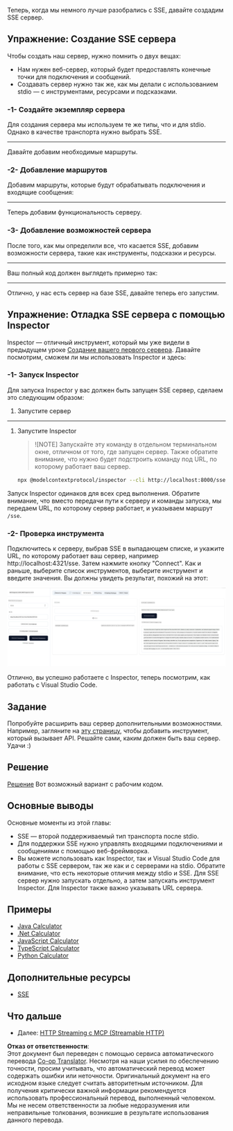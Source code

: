 <!--
CO_OP_TRANSLATOR_METADATA:
{
  "original_hash": "3dd2f1e39277c31b0e57e29d165354d6",
  "translation_date": "2025-06-12T22:58:52+00:00",
  "source_file": "03-GettingStarted/05-sse-server/README.md",
  "language_code": "ru"
}
-->
Теперь, когда мы немного лучше разобрались с SSE, давайте создадим SSE сервер.

## Упражнение: Создание SSE сервера

Чтобы создать наш сервер, нужно помнить о двух вещах:

- Нам нужен веб-сервер, который будет предоставлять конечные точки для подключения и сообщений.
- Создавать сервер нужно так же, как мы делали с использованием stdio — с инструментами, ресурсами и подсказками.

### -1- Создайте экземпляр сервера

Для создания сервера мы используем те же типы, что и для stdio. Однако в качестве транспорта нужно выбрать SSE.

---

Давайте добавим необходимые маршруты.

### -2- Добавление маршрутов

Добавим маршруты, которые будут обрабатывать подключения и входящие сообщения:

---

Теперь добавим функциональность серверу.

### -3- Добавление возможностей сервера

После того, как мы определили все, что касается SSE, добавим возможности сервера, такие как инструменты, подсказки и ресурсы.

---

Ваш полный код должен выглядеть примерно так:

---

Отлично, у нас есть сервер на базе SSE, давайте теперь его запустим.

## Упражнение: Отладка SSE сервера с помощью Inspector

Inspector — отличный инструмент, который мы уже видели в предыдущем уроке [Создание вашего первого сервера](/03-GettingStarted/01-first-server/README.md). Давайте посмотрим, сможем ли мы использовать Inspector и здесь:

### -1- Запуск Inspector

Для запуска Inspector у вас должен быть запущен SSE сервер, сделаем это следующим образом:

1. Запустите сервер

---

1. Запустите Inspector

    > ![NOTE]
    > Запускайте эту команду в отдельном терминальном окне, отличном от того, где запущен сервер. Также обратите внимание, что нужно будет подстроить команду под URL, по которому работает ваш сервер.

    ```sh
    npx @modelcontextprotocol/inspector --cli http://localhost:8000/sse --method tools/list
    ```

Запуск Inspector одинаков для всех сред выполнения. Обратите внимание, что вместо передачи пути к серверу и команды запуска, мы передаем URL, по которому сервер работает, и указываем маршрут `/sse`.

### -2- Проверка инструмента

Подключитесь к серверу, выбрав SSE в выпадающем списке, и укажите URL, по которому работает ваш сервер, например http://localhost:4321/sse. Затем нажмите кнопку "Connect". Как и раньше, выберите список инструментов, выберите инструмент и введите значения. Вы должны увидеть результат, похожий на этот:

![SSE Server running in inspector](../../../../translated_images/sse-inspector.d86628cc597b8fae807a31d3d6837842f5f9ee1bcc6101013fa0c709c96029ad.ru.png)

Отлично, вы успешно работаете с Inspector, теперь посмотрим, как работать с Visual Studio Code.

## Задание

Попробуйте расширить ваш сервер дополнительными возможностями. Например, загляните на [эту страницу](https://api.chucknorris.io/), чтобы добавить инструмент, который вызывает API. Решайте сами, каким должен быть ваш сервер. Удачи :)

## Решение

[Решение](./solution/README.md) Вот возможный вариант с рабочим кодом.

## Основные выводы

Основные моменты из этой главы:

- SSE — второй поддерживаемый тип транспорта после stdio.
- Для поддержки SSE нужно управлять входящими подключениями и сообщениями с помощью веб-фреймворка.
- Вы можете использовать как Inspector, так и Visual Studio Code для работы с SSE сервером, так же как и с серверами на stdio. Обратите внимание, что есть некоторые отличия между stdio и SSE. Для SSE сервер нужно запускать отдельно, а затем запускать инструмент Inspector. Для Inspector также важно указывать URL сервера.

## Примеры

- [Java Calculator](../samples/java/calculator/README.md)
- [.Net Calculator](../../../../03-GettingStarted/samples/csharp)
- [JavaScript Calculator](../samples/javascript/README.md)
- [TypeScript Calculator](../samples/typescript/README.md)
- [Python Calculator](../../../../03-GettingStarted/samples/python)

## Дополнительные ресурсы

- [SSE](https://developer.mozilla.org/en-US/docs/Web/API/Server-sent_events)

## Что дальше

- Далее: [HTTP Streaming с MCP (Streamable HTTP)](/03-GettingStarted/06-http-streaming/README.md)

**Отказ от ответственности**:  
Этот документ был переведен с помощью сервиса автоматического перевода [Co-op Translator](https://github.com/Azure/co-op-translator). Несмотря на наши усилия по обеспечению точности, просим учитывать, что автоматический перевод может содержать ошибки или неточности. Оригинальный документ на его исходном языке следует считать авторитетным источником. Для получения критически важной информации рекомендуется использовать профессиональный перевод, выполненный человеком. Мы не несем ответственности за любые недоразумения или неправильные толкования, возникшие в результате использования данного перевода.